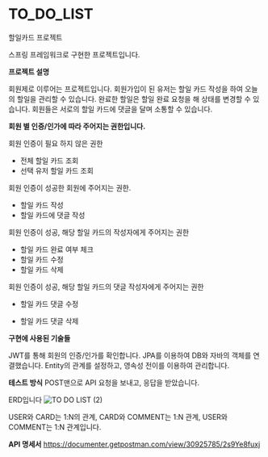 # TO_DO_LIST
할일카드 프로젝트

스프링 프레임워크로 구현한 프로젝트입니다.

**프로젝트 설명**

회원제로 이루어는 프로젝트입니다. 회원가입이 된 유저는 할일 카드 작성을 하여 오늘의 할일을 관리할 수 있습니다.
완료한 할일은 할일 완료 요청을 해 상태를 변경할 수 있습니다.
회원들은 서로의 할일 카드에 댓글을 달며 소통할 수 있습니다. 

**회원 별 인증/인가에 따라 주어지는 권한입니다.** 

회원 인증이 필요 하지 않은 권한
- 전체 할일 카드 조회
- 선택 유저 할일 카드 조회

회원 인증이 성공한 회원에 주어지는 권한.
- 할일 카드 작성
- 할일 카드에 댓글 작성

회원 인증이 성공, 해당 할일 카드의 작성자에게 주어지는 권한
- 할일 카드 완료 여부 체크
- 할일 카드 수정
- 할일 카드 삭제

회원 인증이 성공, 해당 할일 카드의 댓글 작성자에게 주어지는 권한
- 할일 카드 댓글 수정

- 할일 카드 댓글 삭제

**구현에 사용된 기술들**

JWT를 통해 회원의 인증/인가를 확인합니다.
JPA를 이용하여 DB와 자바의 객체를 연결했습니다.
Entity의 관계를 설정하고, 영속성 전이를 이용하여 관리합니다.

**테스트 방식**
POST맨으로 API 요청을 보내고, 응답을 받았습니다.

ERD입니다
![TO DO LIST (2)](https://github.com/Leetaeho33/Spring_to_do_list/assets/148296128/60794a3c-bc29-4292-82a3-18e48249c48e)

USER와 CARD는 1:N의 관계, CARD와 COMMENT는 1:N 관계, USER와 COMMENT는 1:N 관계입니다.

**API 명세서**
https://documenter.getpostman.com/view/30925785/2s9Ye8fuxj

